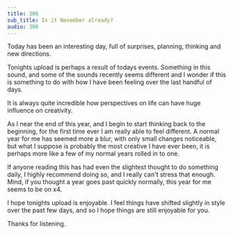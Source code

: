 ```yaml
---
title: 306
sub_title: Is it November already?
audio: 306
---
```

Today has been an interesting day, full of surprises, planning, thinking and new directions.

Tonights upload is perhaps a result of todays events. Something in this sound, and some of the sounds recently seems different and I wonder if this is something to do with how I have been feeling over the last handful of days. 

It is always quite incredible how perspectives on life can have huge influence on creativity.

As I near the end of this year, and I begin to start thinking back to the beginning, for the first time ever I am really able to feel different. A normal year for me has seemed more a blur, with only small changes noticeable, but what I suppose is probably the most creative I have ever been, it is perhaps more like a few of my normal years rolled in to one.

If anyone reading this has had even the slightest thought to do something daily, I highly recommend doing so, and I really can't stress that enough. Mind, if you thought a year goes past quickly normally, this year for me seems to be on x4.

I hope tonights upload is enjoyable. I feel things have shifted slightly in style over the past few days, and so I hope things are still enjoyable for you.

Thanks for listening.